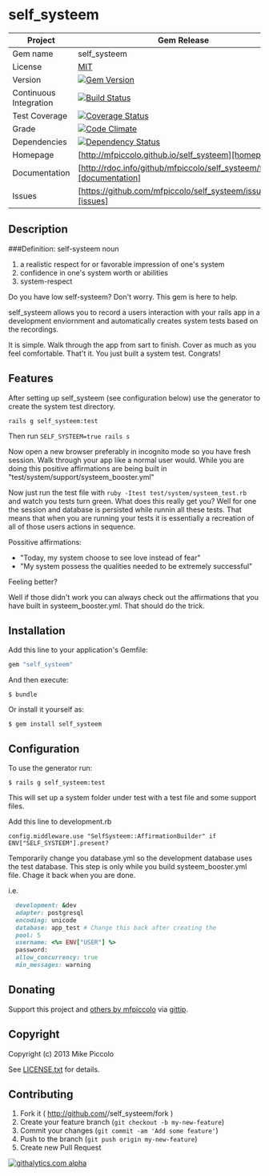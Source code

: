 self_systeem
============
| Project                 |  Gem Release      |
|------------------------ | ----------------- |
| Gem name                |  self_systeem      |
| License                 |  [MIT](LICENSE.txt)   |
| Version                 |  [![Gem Version](https://badge.fury.io/rb/self_systeem.png)](http://badge.fury.io/rb/self_systeem) |
| Continuous Integration  |  [![Build Status](https://travis-ci.org/mfpiccolo/self_systeem.png?branch=master)](https://travis-ci.org/mfpiccolo/self_systeem)
| Test Coverage           |  [![Coverage Status](https://coveralls.io/repos/mfpiccolo/self_systeem/badge.png?branch=master)](https://coveralls.io/r/mfpiccolo/self_systeem?branch=coveralls)
| Grade                   |  [![Code Climate](https://codeclimate.com/github/mfpiccolo/self_systeem.png)](https://codeclimate.com/github/mfpiccolo/self_systeem)
| Dependencies            |  [![Dependency Status](https://gemnasium.com/mfpiccolo/self_systeem.png)](https://gemnasium.com/mfpiccolo/self_systeem)
| Homepage                |  [http://mfpiccolo.github.io/self_systeem][homepage] |
| Documentation           |  [http://rdoc.info/github/mfpiccolo/self_systeem/frames][documentation] |
| Issues                  |  [https://github.com/mfpiccolo/self_systeem/issues][issues] |

## Description

###Definition: self-systeem
noun

1.  a realistic respect for or favorable impression of one's system
2.  confidence in one's system worth or abilities
3.  system-respect

Do you have low self-systeem? Don't worry.  This gem is here to help.

self_systeem allows you to record a users interaction with your rails app in a
development enviornment and automatically creates system tests based on the
recordings.

It is simple.  Walk through the app from sart to finish.  Cover as much as you
feel comfortable.  That't it.  You just built a system test.  Congrats!

## Features

After setting up self_systeem (see configuration below) use the generator to create
the system test directory.

`rails g self_systeem:test`

Then run `SELF_SYSTEEM=true rails s`

Now open a new browser preferably in incognito mode so you have fresh session.
Walk through your app like a normal user would.  While you are doing this positive
affirmations are being built in "test/system/support/systeem_booster.yml"

Now just run the test file with `ruby -Itest test/system/systeem_test.rb` and watch
you tests turn green.  What does this really get you?  Well for one the session and
database is persisted while runnin all these tests.  That means that when you are running
your tests it is essentially a recreation of all of those users actions in sequence.

Possitive affirmations:
*  "Today, my system choose to see love instead of fear"
*  "My system possess the qualities needed to be extremely successful"

Feeling better?

Well if those didn't work you can always check out the affirmations that you have built in systeem_booster.yml.  That should do the trick.

## Installation

Add this line to your application's Gemfile:

```ruby
gem "self_systeem"
```

And then execute:

    $ bundle

Or install it yourself as:

    $ gem install self_systeem

## Configuration

To use the generator run:

    $ rails g self_systeem:test

This will set up a system folder under test with a test file and some support files.

Add this line to development.rb

`config.middleware.use "SelfSysteem::AffirmationBuilder" if ENV["SELF_SYSTEEM"].present?`

Temporarily change you database.yml so the development database uses the test database.
This step is only while you build systeem_booster.yml file.  Chage it back when you are done.

i.e.
```ruby
  development: &dev
  adapter: postgresql
  encoding: unicode
  database: app_test # Change this back after creating the
  pool: 5
  username: <%= ENV["USER"] %>
  password:
  allow_concurrency: true
  min_messages: warning
```

## Donating
Support this project and [others by mfpiccolo][gittip-mfpiccolo] via [gittip][gittip-mfpiccolo].

[gittip-mfpiccolo]: https://www.gittip.com/mfpiccolo/

## Copyright

Copyright (c) 2013 Mike Piccolo

See [LICENSE.txt](LICENSE.txt) for details.

## Contributing

1. Fork it ( http://github.com/<my-github-username>/self_systeem/fork )
2. Create your feature branch (`git checkout -b my-new-feature`)
3. Commit your changes (`git commit -am 'Add some feature'`)
4. Push to the branch (`git push origin my-new-feature`)
5. Create new Pull Request

[![githalytics.com alpha](https://cruel-carlota.pagodabox.com/3d22924e211bdc891d3ad124e085a595 "githalytics.com")](http://githalytics.com/mfpiccolo/self_systeem)

[license]: https://github.com/mfpiccolo/self_systeem/MIT-LICENSE
[homepage]: http://mfpiccolo.github.io/self_systeem
[documentation]: http://rdoc.info/github/mfpiccolo/self_systeem/frames
[issues]: https://github.com/mfpiccolo/self_systeem/issues

